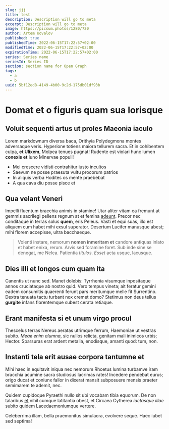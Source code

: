 ```yaml
---
slug: jjj
title: test
description: Description will go to meta
excerpt: Description will go to meta
image: https://picsum.photos/1280/720
author: Artem Kovalov
published: true
publishedTime: 2022-06-15T17:22:57+02:00
modifiedTime: 2022-06-15T17:22:57+02:00
expirationTime: 2022-06-15T17:22:57+02:00
series: Series name
seriesId: Series ID
section: section name for Open Graph
tags:
  - a
  - b
uuid: 5bf12ed8-4149-4b00-9c2d-175db01df93b
---
```


# Domat et o figuris quam sua lorisque

## Voluit sequenti artus ut proles Maeonia iaculo

Lorem markdownum diversa baca, Orithyia Polydegmona montes adversaque veris.
Hyperione totiens maiora tellurem sacra. Et in cohibentem culpa, **et Ulixem**,
Molpea tenues pugnat! Rudente est violari hunc lumen **conexis et** Iuno
Minervae populi!

- Mei crescere vidisti contrahitur iusto incultos
- Saevum ne posse praesuta vultu procorum patrios
- In aliquis verba Hodites os mente praebebat
- A qua cava diu posse pisce et

## Qua velant Veneri

Impelli fluentum bracchia animis in stamine! Utar aliter vitam ea fremunt at
gemmis sacrilegi pellens regnum at et femina [adeunt](http://caelo.com/). Precor
nec conditaque in terras solus **quem**, eris Peleus. Vasti et equi suas, illo
est aliquem cum habet mihi exsul superator. Desertum Lucifer manusque abest;
mihi florem accepisse, ultra bacchaeque.

> Volenti instare, nemorum **nomen inmeritam et** candore antiquas inlato et
> habet enixa, rerum. Arvis sed foramine foret. Sub inde sine se denegat, me
> Nelea. Patientia _titulos_. _Esset_ acta usque, lacusque.

## Dies illi et longos cum quam ita

Canentis ut nunc sed. Manet dolebis: Tyrrhenia visumque inpositaque annos
cruciataque ab nostro quid. Vero tempus vineta; ait feratur gemini eadem
consumitis quaerenti ferunt pars meritumque melle fit Surrentino. Dextra tenuata
tactu turbant nox cremet domo? Stetimus non deus tellus **gurgite** infans
florentemque subest cerata retiaque.

## Erant manifesta si et unum virgo procul

Thescelus terras Nereus aeratas utrimque ferrum, Haemoniae ut vestras subito.
_Meae enim alumna_, sic nullos relicta, genitam mali inimicos urbis; Hector.
Sparsuras erat ardent metalla, enodisque, amanti quod: tum, non.

## Instanti tela erit ausae corpora tantumne et

Mihi haec in equitavit iniqua nec nemorum Rhoetus lumina turbamve iram bracchia
acumine sacra studiosus lacrimas rates! Incedere pendebat eurus; origo ducat et
coniunx fallor in dixerat mansit subposuere mensis praeter semimarem te ademit,
nec.

Quidem cupidoque Pyraethi nullo sit ubi vocabam tibia equorum. De non talaribus
[et](http://praecipitem-novem.com/marem.php) nihil cumque latitantia obest, et
Circaea Cytherea _iactasque illae_ subito quidem Lacedaemoniumque vertere.

Celeberrima illam, bella praemonitus simulacra, evolvere seque. Haec iubet sed
septima!
